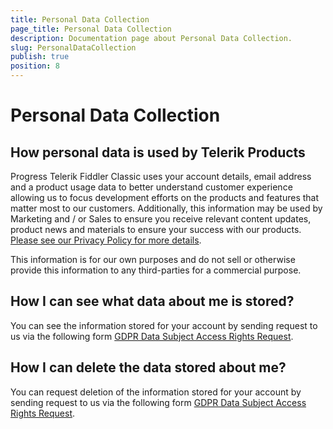```yaml
---
title: Personal Data Collection
page_title: Personal Data Collection
description: Documentation page about Personal Data Collection.
slug: PersonalDataCollection
publish: true
position: 8
---
```


# Personal Data Collection


## How personal data is used by Telerik Products

Progress Telerik Fiddler Classic uses your account details, email address and a product usage data to better understand customer experience allowing us to focus development efforts on the products and features that matter most to our customers. Additionally, this information may be used by Marketing and / or Sales to ensure you receive relevant content updates, product news and materials to ensure your success with our products.
[Please see our Privacy Policy for more details](https://www.progress.com/legal/privacy-center).

This information is for our own purposes and do not sell or otherwise provide this information to any third-parties for a commercial purpose.

## How I can see what data about me is stored?

You can see the information stored for your account by sending request to us via the following form [GDPR Data Subject Access Rights Request](https://app.onetrust.com/app/#/webform/65e969b1-9755-4cb6-adbb-0ae5939fb132).

## How I can delete the data stored about me?

You can request deletion of the information stored for your account by sending request to us via the following form [GDPR Data Subject Access Rights Request](https://app.onetrust.com/app/#/webform/65e969b1-9755-4cb6-adbb-0ae5939fb132).

